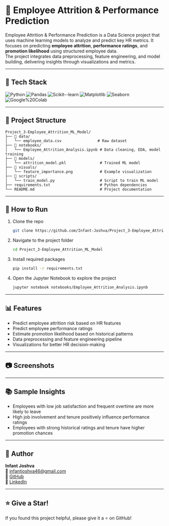 # 🧠 Employee Attrition & Performance Prediction

Employee Attrition & Performance Prediction is a Data Science project that uses machine learning models to analyze and predict key HR metrics. 
It focuses on predicting **employee attrition**, **performance ratings**, and **promotion likelihood** using structured employee data.  
The project integrates data preprocessing, feature engineering, and model building, delivering insights through visualizations and metrics.

---

## 🔧 Tech Stack

![Python](https://img.shields.io/badge/Python-3.8%2B-gray?logo=python&logoColor=white&labelColor=3776AB)
![Pandas](https://img.shields.io/badge/Pandas-Data%20Processing-gray?logo=pandas&logoColor=white&labelColor=150458)
![Scikit--learn](https://img.shields.io/badge/Scikit--learn-ML%20Models-gray?logo=scikit-learn&logoColor=white&labelColor=f89939)
![Matplotlib](https://img.shields.io/badge/Matplotlib-Visualizations-gray?logo=plotly&logoColor=white&labelColor=11557c)
![Seaborn](https://img.shields.io/badge/Seaborn-Statistical%20Plots-gray?logo=seaborn&logoColor=white&labelColor=16aac7)
![Google%20Colab](https://img.shields.io/badge/Google%20Colab-Notebook-gray?logo=google-colab&logoColor=white&labelColor=f9ab00)

---

## 📁 Project Structure

```
Project_3-Employee_Attrition_ML_Model/
├── 📁 data/
│   └── employee_data.csv                # Raw dataset
├── 📁 notebooks/
│   └── Employee_Attrition_Analysis.ipynb # Data cleaning, EDA, model training
├── 📁 models/
│   └── attrition_model.pkl               # Trained ML model
├── 📁 visuals/
│   └── feature_importance.png            # Example visualization
├── 📁 scripts/
│   └── train_model.py                    # Script to train ML model
├── requirements.txt                      # Python dependencies
└── README.md                             # Project documentation
```

---

## 🚀 How to Run

1. Clone the repo  
   ```bash
   git clone https://github.com/Infant-Joshva/Project_3-Employee_Attrition_ML_Model.git
   ```

2. Navigate to the project folder  
   ```bash
   cd Project_3-Employee_Attrition_ML_Model
   ```

3. Install required packages  
   ```bash
   pip install -r requirements.txt
   ```

4. Open the Jupyter Notebook to explore the project  
   ```bash
   jupyter notebook notebooks/Employee_Attrition_Analysis.ipynb
   ```

---

## 📊 Features

- Predict employee attrition risk based on HR features
- Predict employee performance ratings
- Estimate promotion likelihood based on historical patterns
- Data preprocessing and feature engineering pipeline
- Visualizations for better HR decision-making

---

## 📷 Screenshots


---

## 📚 Sample Insights

- Employees with low job satisfaction and frequent overtime are more likely to leave
- High job involvement and tenure positively influence performance ratings
- Employees with strong historical ratings and tenure have higher promotion chances

---

## 👤 Author

**Infant Joshva**  
📧 infantjoshva46@gmail.com  
🐙 [GitHub](https://github.com/Infant-Joshva)  
🔗 [LinkedIn](https://www.linkedin.com/in/infant-joshva)

---

## ⭐ Give a Star!

If you found this project helpful, please give it a ⭐ on GitHub!
